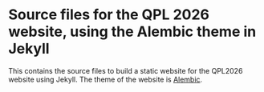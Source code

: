 # Source files for the QPL 2026 website, using the Alembic theme in Jekyll

This contains the source files to build a static website for the QPL2026 website using Jekyll.
The theme of the website is [Alembic](https://alembic.darn.es/).
